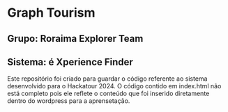 # Graph Tourism

## Grupo: Roraima Explorer Team
## Sistema: é Xperience Finder

Este repositório foi criado para guardar o código referente ao sistema desenvolvido para o Hackatour 2024.
O código contido em index.html não está completo pois ele reflete o conteúdo que foi inserido diretamente dentro do wordpress para a aprensetação.
